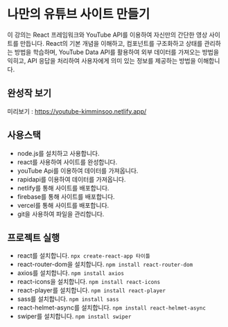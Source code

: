 # 나만의 유튜브 사이트 만들기

이 강의는 React 프레임워크와 YouTube API를 이용하여 자신만의 간단한 영상 사이트를 만듭니다. React의 기본 개념을 이해하고, 컴포넌트를 구조화하고 상태를 관리하는 방법을 학습하며, 
YouTube Data API를 활용하여 외부 데이터를 가져오는 방법을 익히고, API 응답을 처리하여 사용자에게 의미 있는 정보를 제공하는 방법을 이해합니다.

## 완성작 보기
미리보기 : https://youtube-kimminsoo.netlify.app/

## 사용스택
- node.js를 설치하고 사용합니다. 
- react를 사용하여 사이트를 완성합니다. 
- youTube Api를 이용하여 데이터를 가져옵니다.
- rapidapi를 이용하여 데이터를 가져옵니다.
- netlify를 통해 사이트를 배포합니다.
- firebase를 통해 사이트를 배포합니다.
- vercel를 통해 사이트를 배포합니다.
- git을 사용하여 파일을 관리합니다.

## 프로젝트 실행
- react를 설치합니다. `npx create-react-app 타이틀`
- react-router-dom을 설치합니다. `npm install react-router-dom`
- axios를 설치합니다. `npm install axios`
- react-icons을 설치합니다. `npm install react-icons`
- react-player를 설치합니다. `npm install react-player`
- sass를 설치합니다. `npm install sass`
- react-helmet-async를 설치합니다. `npm install react-helmet-async`
- swiper를 설치합니다. `npm install swiper`
